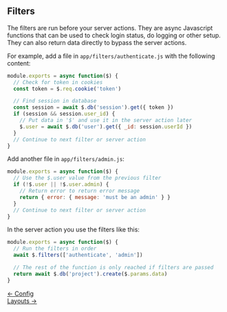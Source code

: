 ## Filters

The filters are run before your server actions. They are async Javascript functions that can be used to check login status, do logging or other setup. They can also return data directly to bypass the server actions.

For example, add a file in `app/filters/authenticate.js` with the following content:
```js
module.exports = async function($) {
  // Check for token in cookies
  const token = $.req.cookie('token')

  // Find session in database
  const session = await $.db('session').get({ token })
  if (session && session.user_id) {
    // Put data in '$' and use it in the server action later
    $.user = await $.db('user').get({ _id: session.userId })
  }
  // Continue to next filter or server action
}
```

Add another file in `app/filters/admin.js`:
```js
module.exports = async function($) {
  // Use the $.user value from the previous filter
  if (!$.user || !$.user.admin) {
    // Return error to return error message
    return { error: { message: 'must be an admin' } }
  }
  // Continue to next filter or server action
}
```

In the server action you use the filters like this:
```js
module.exports = async function($) {
  // Run the filters in order
  await $.filters(['authenticate', 'admin'])

  // The rest of the function is only reached if filters are passed
  return await $.db('project').create($.params.data)
}
```

<div class="nav">
  <div><a href="/doc/config">&larr; Config</a></div>
  <div><a href="/doc/layouts">Layouts &rarr;</a></div>
</div>